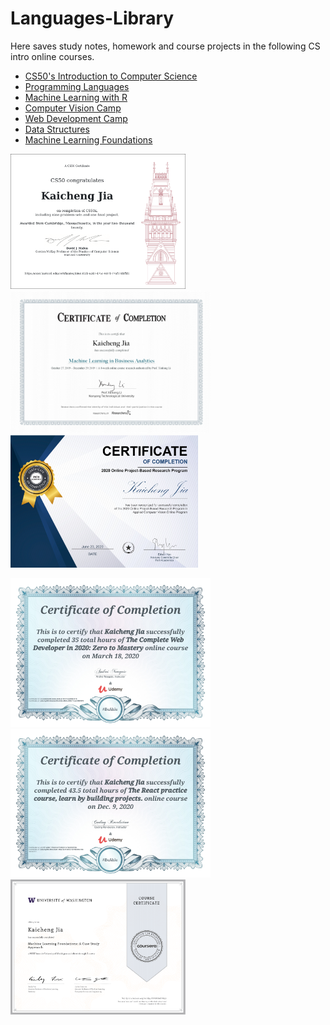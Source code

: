 # Languages-Library
Here saves study notes, homework and course projects in the following CS intro online courses.  

* [CS50's Introduction to Computer Science](https://github.com/Kaicheng1995/CS_Intro/tree/master/CS50_by_Harvard)
* [Programming Languages](https://github.com/Kaicheng1995/CS_Intro/tree/master/Programming%20Languages)
* [Machine Learning with R](https://github.com/Kaicheng1995/CS_Intro/tree/master/Machine%20Learning%20with%20R)
* [Computer Vision Camp](https://github.com/Kaicheng1995/CS_Intro/tree/master/Computer%20Vision%20Camp)
* [Web Development Camp](https://github.com/Kaicheng1995/CS_Intro/tree/master/Web%20Development%20Camp)
* [Data Structures](https://github.com/Kaicheng1995/DataStructures)
* [Machine Learning Foundations](https://www.coursera.org/learn/ml-foundations)

<img src="https://github.com/Kaicheng1995/CS_Intro/blob/master/Certificates/CS50.png" width="280"> <img src="https://github.com/Kaicheng1995/CS_Intro/blob/master/Certificates/ML.jpeg" width="320"><img src="https://github.com/Kaicheng1995/CS_Intro/blob/master/Certificates/CV.png" width="300">

<img src="https://github.com/Kaicheng1995/CS_Intro/blob/master/Certificates/Web.png" width="320"> <img src="https://github.com/Kaicheng1995/CS_Intro/blob/master/Certificates/React.jpg" width="320"> <img src="https://github.com/Kaicheng1995/CS_Intro/blob/master/Certificates/ML WU.png" width="280">
